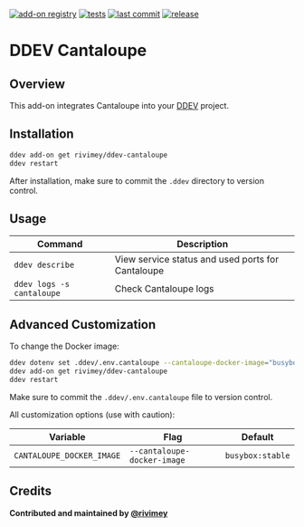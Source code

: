 [![add-on registry](https://img.shields.io/badge/DDEV-Add--on_Registry-blue)](https://addons.ddev.com)
[![tests](https://github.com/rivimey/ddev-cantaloupe/actions/workflows/tests.yml/badge.svg?branch=main)](https://github.com/rivimey/ddev-cantaloupe/actions/workflows/tests.yml?query=branch%3Amain)
[![last commit](https://img.shields.io/github/last-commit/rivimey/ddev-cantaloupe)](https://github.com/rivimey/ddev-cantaloupe/commits)
[![release](https://img.shields.io/github/v/release/rivimey/ddev-cantaloupe)](https://github.com/rivimey/ddev-cantaloupe/releases/latest)

# DDEV Cantaloupe

## Overview

This add-on integrates Cantaloupe into your [DDEV](https://ddev.com/) project.

## Installation

```bash
ddev add-on get rivimey/ddev-cantaloupe
ddev restart
```

After installation, make sure to commit the `.ddev` directory to version control.

## Usage

| Command | Description |
| ------- | ----------- |
| `ddev describe` | View service status and used ports for Cantaloupe |
| `ddev logs -s cantaloupe` | Check Cantaloupe logs |

## Advanced Customization

To change the Docker image:

```bash
ddev dotenv set .ddev/.env.cantaloupe --cantaloupe-docker-image="busybox:stable"
ddev add-on get rivimey/ddev-cantaloupe
ddev restart
```

Make sure to commit the `.ddev/.env.cantaloupe` file to version control.

All customization options (use with caution):

| Variable | Flag | Default |
| -------- | ---- | ------- |
| `CANTALOUPE_DOCKER_IMAGE` | `--cantaloupe-docker-image` | `busybox:stable` |

## Credits

**Contributed and maintained by [@rivimey](https://github.com/rivimey)**
